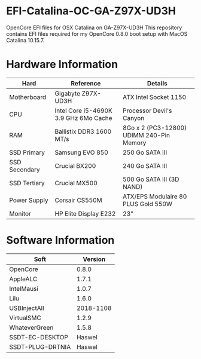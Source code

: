 # EFI-Catalina-OC-GA-Z97X-UD3H
OpenCore EFI files for OSX Catalina on GA-Z97X-UD3H
This repository contains EFI files required for my OpenCore 0.8.0 boot setup with MacOS Catalina 10.15.7.

# Hardware Information
| **Hard** | **Reference** | **Details** |
|---|---|---|
| Motherboard | Gigabyte Z97X-UD3H | ATX Intel Socket 1150 |
| CPU | Intel Core i5-4690K 3.9 GHz 6Mo Cache | Processor Devil's Canyon |
| RAM | Ballistix DDR3 1600 MT/s |  8Go x 2 (PC3-12800) UDIMM 240-Pin Memory |
| SSD Primary | Samsung EVO 850 | 250 Go SATA III |
| SSD Secondary | Crucial BX200 | 240 Go SATA III |
| SSD Tertiary | Crucial MX500 | 500 Go SATA III (3D NAND) |
| Power Supply | Corsair CS550M | ATX/EPS Modulaire 80 PLUS Gold 550W |
| Monitor | HP Elite Display E232 | 23" |

# Software Information
| **Soft** | **Version** |
|---|---|
| OpenCore | 0.8.0 |
| AppleALC | 1.7.1 |
| IntelMausi | 1.0.7 |
| Lilu | 1.6.0 |
| USBInjectAll | 2018-1108 |
| VirtualSMC | 1.2.9 |
| WhateverGreen | 1.5.8 |
| SSDT-EC-DESKTOP | Haswel |
| SSDT-PLUG-DRTNIA | Haswel |
